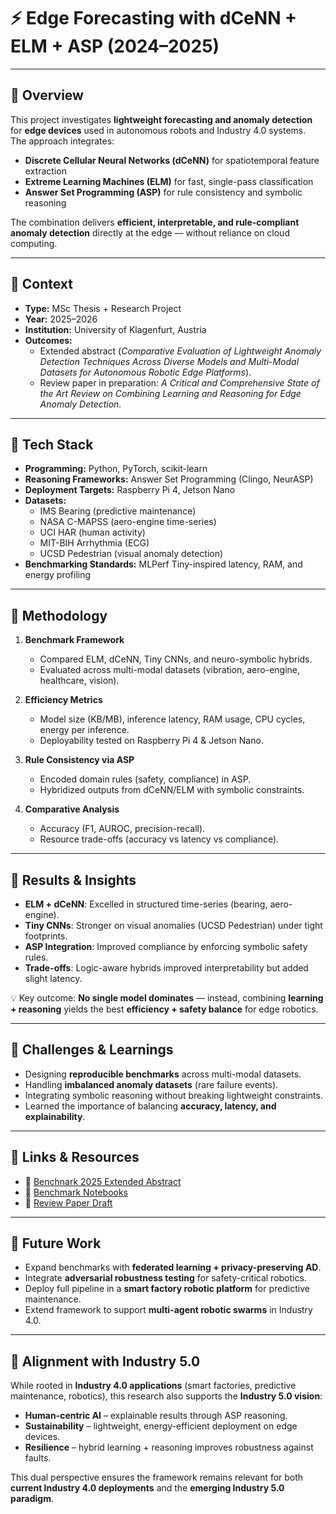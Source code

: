 # ⚡ Edge Forecasting with dCeNN + ELM + ASP (2024–2025)

---

## 🔹 Overview
This project investigates **lightweight forecasting and anomaly detection** for **edge devices** used in autonomous robots and Industry 4.0 systems.  
The approach integrates:  
- **Discrete Cellular Neural Networks (dCeNN)** for spatiotemporal feature extraction  
- **Extreme Learning Machines (ELM)** for fast, single-pass classification  
- **Answer Set Programming (ASP)** for rule consistency and symbolic reasoning  

The combination delivers **efficient, interpretable, and rule-compliant anomaly detection** directly at the edge — without reliance on cloud computing.  

---

## 🔹 Context
- **Type:** MSc Thesis + Research Project  
- **Year:** 2025–2026  
- **Institution:** University of Klagenfurt, Austria  
- **Outcomes:**  
  - Extended abstract (*Comparative Evaluation of Lightweight Anomaly Detection Techniques Across Diverse Models and Multi-Modal Datasets for Autonomous Robotic Edge Platforms*).  
  - Review paper in preparation: *A Critical and Comprehensive State of the Art Review on Combining Learning and Reasoning for Edge Anomaly Detection.*  

---

## 🔹 Tech Stack
- **Programming:** Python, PyTorch, scikit-learn  
- **Reasoning Frameworks:** Answer Set Programming (Clingo, NeurASP)  
- **Deployment Targets:** Raspberry Pi 4, Jetson Nano  
- **Datasets:**  
  - IMS Bearing (predictive maintenance)  
  - NASA C-MAPSS (aero-engine time-series)  
  - UCI HAR (human activity)  
  - MIT-BIH Arrhythmia (ECG)  
  - UCSD Pedestrian (visual anomaly detection)  
- **Benchmarking Standards:** MLPerf Tiny-inspired latency, RAM, and energy profiling  

---

## 🔹 Methodology
1. **Benchmark Framework**  
   - Compared ELM, dCeNN, Tiny CNNs, and neuro-symbolic hybrids.  
   - Evaluated across multi-modal datasets (vibration, aero-engine, healthcare, vision).  

2. **Efficiency Metrics**  
   - Model size (KB/MB), inference latency, RAM usage, CPU cycles, energy per inference.  
   - Deployability tested on Raspberry Pi 4 & Jetson Nano.  

3. **Rule Consistency via ASP**  
   - Encoded domain rules (safety, compliance) in ASP.  
   - Hybridized outputs from dCeNN/ELM with symbolic constraints.  

4. **Comparative Analysis**  
   - Accuracy (F1, AUROC, precision-recall).  
   - Resource trade-offs (accuracy vs latency vs compliance).  

---

## 🔹 Results & Insights
- **ELM + dCeNN**: Excelled in structured time-series (bearing, aero-engine).  
- **Tiny CNNs**: Stronger on visual anomalies (UCSD Pedestrian) under tight footprints.  
- **ASP Integration**: Improved compliance by enforcing symbolic safety rules.  
- **Trade-offs**: Logic-aware hybrids improved interpretability but added slight latency.  

💡 Key outcome: **No single model dominates** — instead, combining **learning + reasoning** yields the best **efficiency + safety balance** for edge robotics.  

---

## 🔹 Challenges & Learnings
- Designing **reproducible benchmarks** across multi-modal datasets.  
- Handling **imbalanced anomaly datasets** (rare failure events).  
- Integrating symbolic reasoning without breaking lightweight constraints.  
- Learned the importance of balancing **accuracy, latency, and explainability**.  

---

## 🔹 Links & Resources
- 📄 [Benchnark 2025 Extended Abstract](../publications/preprints.md)  
- 📓 [Benchmark Notebooks](../docs/notebooks/edge-forecasting/)  
- 📝 [Review Paper Draft](../docs/manuscripts/review-paper/)  

---

## 🔹 Future Work
- Expand benchmarks with **federated learning + privacy-preserving AD**.  
- Integrate **adversarial robustness testing** for safety-critical robotics.  
- Deploy full pipeline in a **smart factory robotic platform** for predictive maintenance.  
- Extend framework to support **multi-agent robotic swarms** in Industry 4.0.  

---

## 🔹 Alignment with Industry 5.0
While rooted in **Industry 4.0 applications** (smart factories, predictive maintenance, robotics), this research also supports the **Industry 5.0 vision**:  
- **Human-centric AI** – explainable results through ASP reasoning.  
- **Sustainability** – lightweight, energy-efficient deployment on edge devices.  
- **Resilience** – hybrid learning + reasoning improves robustness against faults.  

This dual perspective ensures the framework remains relevant for both **current Industry 4.0 deployments** and the **emerging Industry 5.0 paradigm**.  
